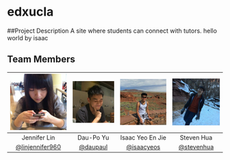 # edxucla
##Project Description
A site where students can connect with tutors.
hello world by isaac

## Team Members
| ![](./photos/jennifer_lin.jpg) | ![](./photos/dau_po_yu.jpg) | ![](./photos/isaac_yeo_en_jie.jpg) | ![](./photos/steven_hua.jpg) |
| :-------: | :-------: | :-------: | :-------: |
| Jennifer Lin | Dau-Po Yu | Isaac Yeo En Jie | Steven Hua |
| [@linjennifer960](https://github.com/linjennifer960) | [@daupaul](https://github.com/daupaul) | [@isaacyeos](https://github.com/isaacyeos) | [@stevenhua](https://github.com/stevenhua) |
